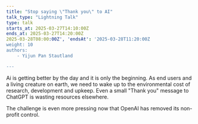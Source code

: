```yaml
---
title: "Stop saying \"Thank you\" to AI"
talk_type: "Lightning Talk"
type: talk
starts_at: 2025-03-27T14:10:00Z
ends_at: 2025-03-27T14:20:00Z
2025-03-28T08:00:00Z', 'endsAt': '2025-03-28T11:20:00Z
weight: 10
authors:
    - Yijun Pan Stautland

---
```

Ai is getting better by the day and it is only the beginning. As end users and a living creature on earth, we need to wake up to the environmental cost of research, development and upkeep. Even a small "Thank you" message to ChatGPT is wasting resources elsewhere.

The challenge is even more pressing now that OpenAI has removed its non-profit control.
